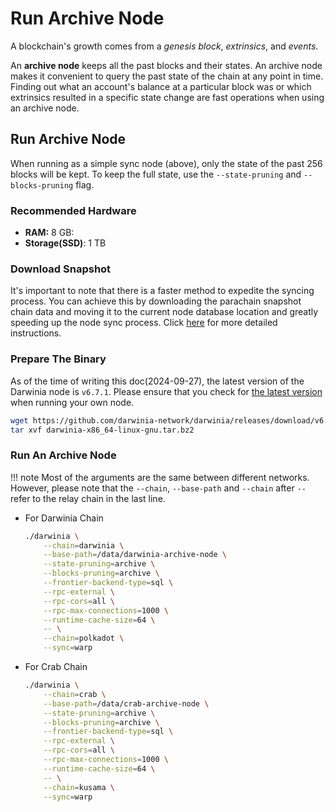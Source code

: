# Run Archive Node

A blockchain's growth comes from a *genesis block*, *extrinsics*, and *events*.

An **archive node** keeps all the past blocks and their states. An archive node makes it convenient to query the past state of the chain at any point in time. Finding out what an account's balance at a particular block was or which extrinsics resulted in a specific state change are fast operations when using an archive node. 

## Run Archive Node

When running as a simple sync node (above), only the state of the past 256 blocks will be kept. To keep the full state, use the `--state-pruning` and `--blocks-pruning` flag.

### Recommended Hardware

- **RAM:** 8 GB:
- **Storage(SSD)**: 1 TB

### Download Snapshot

It's important to note that there is a faster method to expedite the syncing process. You can achieve this by downloading the parachain snapshot chain data and moving it to the current node database location and greatly speeding up the node sync process. Click [here](./snapshot.md) for more detailed instructions.

### Prepare The Binary

As of the time of writing this doc(2024-09-27), the latest version of the Darwinia node is `v6.7.1`. Please ensure that you check for [the latest version](https://github.com/darwinia-network/darwinia/releases) when running your own node.

```bash
wget https://github.com/darwinia-network/darwinia/releases/download/v6.7.1/darwinia-x86_64-linux-gnu.tar.bz2
tar xvf darwinia-x86_64-linux-gnu.tar.bz2
```

### Run An Archive Node

!!! note
    Most of the arguments are the same between different networks. However, please note that the `--chain`, `--base-path` and `--chain` after `--` refer to the relay chain in the last line.

- For Darwinia Chain
    
    ```bash
    ./darwinia \
        --chain=darwinia \
        --base-path=/data/darwinia-archive-node \
        --state-pruning=archive \
        --blocks-pruning=archive \
        --frontier-backend-type=sql \
        --rpc-external \
        --rpc-cors=all \
        --rpc-max-connections=1000 \
        --runtime-cache-size=64 \
        -- \
        --chain=polkadot \
        --sync=warp
    ```
    
- For Crab Chain
    
    ```bash
    ./darwinia \
        --chain=crab \
        --base-path=/data/crab-archive-node \
        --state-pruning=archive \
        --blocks-pruning=archive \
        --frontier-backend-type=sql \
        --rpc-external \
        --rpc-cors=all \
        --rpc-max-connections=1000 \
        --runtime-cache-size=64 \
        -- \
        --chain=kusama \
        --sync=warp
    ```
